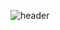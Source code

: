 ![header](https://capsule-render.vercel.app/api?type=wave&color=auto&height=300&section=header&text=stoveon%20render&fontSize=90)
